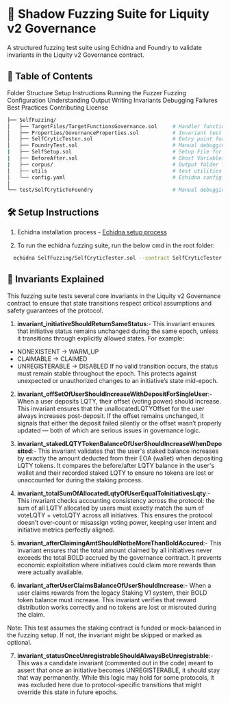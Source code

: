 # 📄 Shadow Fuzzing Suite for Liquity v2 Governance

A structured fuzzing test suite using Echidna and Foundry to validate invariants in the Liquity v2 Governance contract.

## 🧩 Table of Contents

Folder Structure
Setup Instructions
Running the Fuzzer
Fuzzing Configuration
Understanding Output
Writing Invariants
Debugging Failures
Best Practices
Contributing
License


``` bash
├── SelfFuzzing/
│   ├── TargetFiles/TargetFunctionsGovernance.sol     # Handler functions
│   ├── Properties/GovernanceProperties.sol           # Invariant test functions
│   ├── SelfCryticTester.sol                          # Entry point for Echidna
│   ├── FoundryTest.sol                               # Manual debugging via Foundry
|   ├── SelfSetup.sol                                 # Setup File for the project
|   ├── BeforeAfter.sol                               # Ghost Variables
|   ├── corpus/                                       # Output folder for coverage, reproducers
│   ├── utils                                         # test utilities
│   └── config.yaml                                   # Echidna config file
│
└── test/SelfCryticToFoundry                          # Manual debugging and proving bugs in Foundry
```


## 🛠 Setup Instructions

1. Echidna installation process - [Echidna setup process](https://github.com/crytic/echidna?tab=readme-ov-file#installation)  

2. To run the echidna fuzzing suite, run the below cmd in the root folder:
```bash
  echidna SelfFuzzing/SelfCryticTester.sol --contract SelfCryticTester --config SelfFuzzing/config.yaml
```

## 🔐 Invariants Explained

This fuzzing suite tests several core invariants in the Liquity v2 Governance contract to ensure that state transitions respect critical assumptions and safety guarantees of the protocol.

1. **invariant_initiativeShouldReturnSameStatus**:-
This invariant ensures that initiative status remains unchanged during the same epoch, unless it transitions through explicitly allowed states. For example:
- NONEXISTENT → WARM_UP
- CLAIMABLE → CLAIMED
- UNREGISTERABLE → DISABLED
If no valid transition occurs, the status must remain stable throughout the epoch. This protects against unexpected or unauthorized changes to an initiative’s state mid-epoch.

2. **invariant_offSetOfUserShouldIncreaseWithDepositForSingleUser**:-
When a user deposits LQTY, their offset (voting power) should increase. This invariant ensures that the unallocatedLQTYOffset for the user always increases post-deposit. If the offset remains unchanged, it signals that either the deposit failed silently or the offset wasn’t properly updated — both of which are serious issues in governance logic.

3. **invariant_stakedLQTYTokenBalanceOfUserShouldIncreaseWhenDeposited**:-
This invariant validates that the user's staked balance increases by exactly the amount deducted from their EOA (wallet) when depositing LQTY tokens.
It compares the before/after LQTY balance in the user's wallet and their recorded staked LQTY to ensure no tokens are lost or unaccounted for during the staking process.

4. **invariant_totalSumOfAllocatedLqtyOfUserEqualToInitiativesLqty**:-
This invariant checks accounting consistency across the protocol: the sum of all LQTY allocated by users must exactly match the sum of voteLQTY + vetoLQTY across all initiatives.
This ensures the protocol doesn’t over-count or misassign voting power, keeping user intent and initiative metrics perfectly aligned.

5. **invariant_afterClaimingAmtShouldNotbeMoreThanBoldAccured**:-
This invariant ensures that the total amount claimed by all initiatives never exceeds the total BOLD accrued by the governance contract. It prevents economic exploitation where initiatives could claim more rewards than were actually available.

6. **invariant_afterUserClaimsBalanceOfUserShouldIncrease**:-
When a user claims rewards from the legacy Staking V1 system, their BOLD token balance must increase. This invariant verifies that reward distribution works correctly and no tokens are lost or misrouted during the claim.

Note: This test assumes the staking contract is funded or mock-balanced in the fuzzing setup. If not, the invariant might be skipped or marked as optional.

7. **invariant_statusOnceUnregistrableShouldAlwaysBeUnregistrable**:-
This was a candidate invariant (commented out in the code) meant to assert that once an initiative becomes UNREGISTERABLE, it should stay that way permanently. While this logic may hold for some protocols, it was excluded here due to protocol-specific transitions that might override this state in future epochs.














